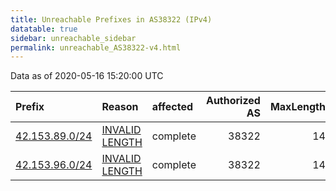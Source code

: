 ```yaml
---
title: Unreachable Prefixes in AS38322 (IPv4)
datatable: true
sidebar: unreachable_sidebar
permalink: unreachable_AS38322-v4.html
---
```


Data as of 2020-05-16 15:20:00 UTC


<div class="datatable-begin"></div>

| Prefix                                                 | Reason                                                                                                   | affected   |   Authorized AS |   MaxLength | Anchor                                       |   unreachable /24s |
|:-------------------------------------------------------|:---------------------------------------------------------------------------------------------------------|:-----------|----------------:|------------:|:---------------------------------------------|-------------------:|
| [42.153.89.0/24](https://stat.ripe.net/42.153.89.0/24) | [INVALID LENGTH](https://rpki-validator.ripe.net/announcement-preview?asn=AS38322&prefix=42.153.89.0/24) | complete   |           38322 |          14 | [APNIC](unreachable_APNIC_RPKI_Root-v4.html) |                  1 |
| [42.153.96.0/24](https://stat.ripe.net/42.153.96.0/24) | [INVALID LENGTH](https://rpki-validator.ripe.net/announcement-preview?asn=AS38322&prefix=42.153.96.0/24) | complete   |           38322 |          14 | [APNIC](unreachable_APNIC_RPKI_Root-v4.html) |                  1 |

<div class="datatable-end"></div>